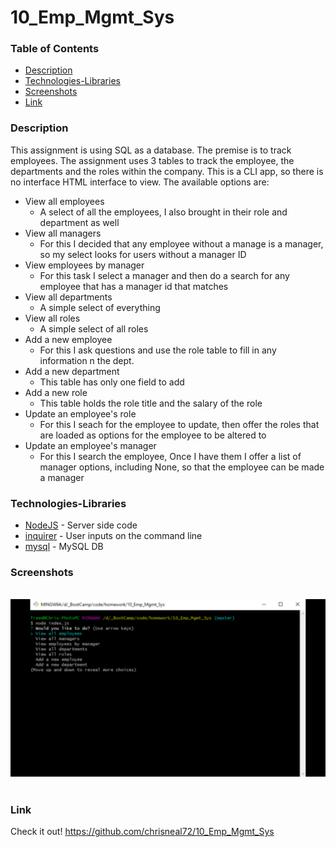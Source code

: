 # 10_Emp_Mgmt_Sys

### Table of Contents
- [Description](#Description)
- [Technologies-Libraries](#Technologies-Libraries)
- [Screenshots](#Screenshots)
- [Link](#Link)
​
### Description
This assignment is using SQL as a database. The premise is to track employees. The assignment uses 3 tables to track the employee, the departments and the roles within the company. This is a CLI app, so there is no interface HTML interface to view.  The available options are:

* View all employees
    * A select of all the employees, I also brought in their role and department as well
* View all managers
    * For this I decided that any employee without a manage is a manager, so my select looks for users without a manager ID
* View employees by manager
    * For this task I select a manager and then do a search for any employee that has a manager id that matches
* View all departments
    * A simple select of everything
* View all roles
    * A simple select of all roles
* Add a new employee
    * For this I ask questions and use the role table to fill in any information n the dept.
* Add a new department
    * This table has only one field to add
* Add a new role
    * This table holds the role title and the salary of the role
* Update an employee's role
    * For this I seach for the employee to update, then offer the roles that are loaded as options for the employee to be altered to
* Update an employee's manager
    * For this I search the employee, Once I have them I offer a list of manager options, including None, so that the employee can be made a manager

### Technologies-Libraries
- [NodeJS](https://nodejs.dev/) - Server side code
- [inquirer](https://www.npmjs.com/search?q=inquirer) - User inputs on the command line
- [mysql](https://www.mysql.com/) - MySQL DB
​
### Screenshots
​
![Image](assets/walk.gif)
​
### Link
Check it out! 
https://github.com/chrisneal72/10_Emp_Mgmt_Sys